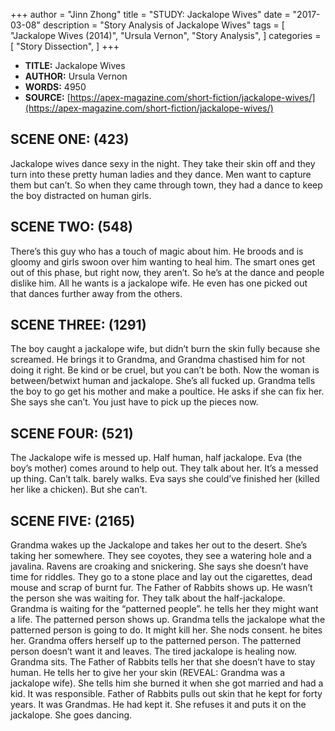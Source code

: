 +++
author = "Jinn Zhong"
title = "STUDY: Jackalope Wives"
date = "2017-03-08"
description = "Story Analysis of Jackalope Wives"
tags = [
    "Jackalope Wives (2014)",
    "Ursula Vernon",
    "Story Analysis",
]
categories = [
    "Story Dissection",
]
+++

* **TITLE:** Jackalope Wives
* **AUTHOR:** Ursula Vernon
* **WORDS:** 4950
* **SOURCE:** [https://apex-magazine.com/short-fiction/jackalope-wives/](https://apex-magazine.com/short-fiction/jackalope-wives/)

## SCENE ONE: (423)
Jackalope wives dance sexy in the night. They take their skin off and they turn into these pretty human ladies and they dance. Men want to capture them but can’t. So when they came through town, they had a dance to keep the boy distracted on human girls.

## SCENE TWO: (548)
There’s this guy who has a touch of magic about him. He broods and is gloomy and girls swoon over him wanting to heal him. The smart ones get out of this phase, but right now, they aren’t. So he’s at the dance and people dislike him. All he wants is a jackalope wife. He even has one picked out that dances further away from the others.

## SCENE THREE: (1291)
The boy caught a jackalope wife, but didn’t burn the skin fully because she screamed. He brings it to Grandma, and Grandma chastised him for not doing it right. Be kind or be cruel, but you can’t be both. Now the woman is between/betwixt human and jackalope. She’s all fucked up. Grandma tells the boy to go get his mother and make a poultice. He asks if she can fix her. She says she can’t. You just have to pick up the pieces now.

## SCENE FOUR: (521)
The Jackalope wife is messed up. Half human, half jackalope. Eva (the boy’s mother) comes around to help out. They talk about her. It’s a messed up thing. Can’t talk. barely walks. Eva says she could’ve finished her (killed her like a chicken). But she can’t.

## SCENE FIVE: (2165)
Grandma wakes up the Jackalope and takes her out to the desert. She’s taking her somewhere. They see coyotes, they see a watering hole and a javalina. Ravens are croaking and snickering. She says she doesn’t have time for riddles. They go to a stone place and lay out the cigarettes, dead mouse and scrap of burnt fur. The Father of Rabbits shows up. He wasn’t the person she was waiting for. They talk about the half-jackalope. Grandma is waiting for the “patterned people”. he tells her they might want a life. The patterned person shows up. Grandma tells the jackalope what the patterned person is going to do. It might kill her. She nods consent. he bites her. Grandma offers herself up to the patterned person. The patterned person doesn’t want it and leaves. The tired jackalope is healing now. Grandma sits. The Father of Rabbits tells her that she doesn’t have to stay human. He tells her to give her your skin (REVEAL: Grandma was a jackalope wife). She tells him she burned it when she got married and had a kid. It was responsible. Father of Rabbits pulls out skin that he kept for forty years. It was Grandmas. He had kept it. She refuses it and puts it on the jackalope. She goes dancing.
